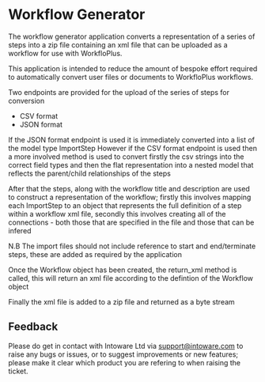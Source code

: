 # Workflow Generator

The workflow generator application converts a representation of a series of steps into a zip file containing an xml file that can be uploaded as a workflow for use with WorkfloPlus.

This application is intended to reduce the amount of bespoke effort required to automatically convert user files or documents to WorkfloPlus workflows.

Two endpoints are provided for the upload of the series of steps for conversion
* CSV format
* JSON format

If the JSON format endpoint is used it is immediately converted into a list of the model type ImportStep
However if the CSV format endpoint is used then a more involved method is used to convert firstly the csv strings into the correct field types and then the flat representation into a nested model that reflects the parent/child relationships of the steps

After that the steps, along with the workflow title and description are used to construct a representation of the workflow; firstly this involves mapping each ImportStep to an object that represents the full definition of a step within a workflow xml file, secondly this involves creating all of the connections - both those that are specified in the file and those that can be infered

N.B The import files should not include reference to start and end/terminate steps, these are added as required by the application

Once the Workflow object has been created, the return_xml method is called, this will return an xml file according to the defintion of the Workflow object

Finally the xml file is added to a zip file and returned as a byte stream

## Feedback

Please do get in contact with Intoware Ltd via support@intoware.com to raise any bugs or issues, or to suggest improvements or new features; please make it clear which product you are refering to when raising the ticket.

[Copyright © Intoware Limited, 2021]:#

[This file is part of WorkfloPlusWorkflowGenerator.]:#

[WorkfloPlusWorkflowGenerator is free software: you can redistribute it and/or modify it under the terms of the GNU General Public License as published by the Free Software Foundation, either version 3 of the License, or (at your option) any later version.]:#

[WorkfloPlusWorkflowGenerator is distributed in the hope that it will be useful, but WITHOUT ANY WARRANTY; without even the implied warranty of MERCHANTABILITY or FITNESS FOR A PARTICULAR PURPOSE. See the GNU General Public License for more details.]: #

[You should have received a copy of the GNU General Public License along with this program. If not, see <https://www.gnu.org/licenses/>.]: #